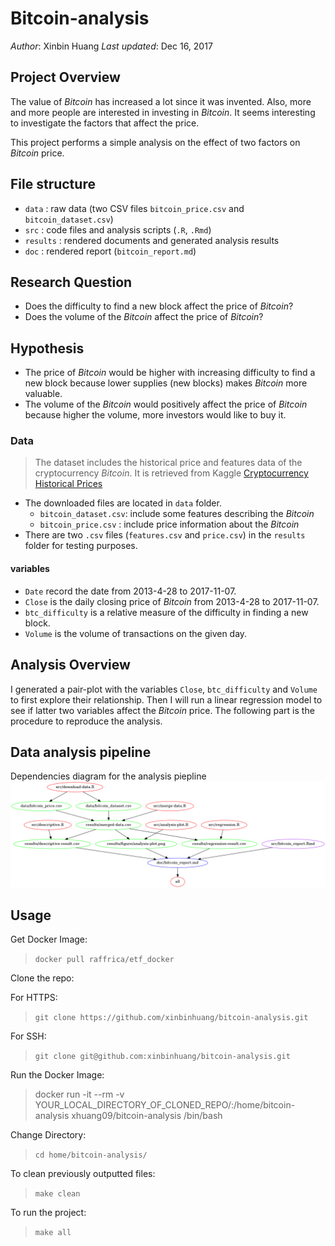 # Bitcoin-analysis

_Author_: Xinbin Huang
_Last updated_: Dec 16, 2017

## Project Overview

The value of _Bitcoin_ has increased a lot since it was invented. Also, more and more people are interested in investing in _Bitcoin_. It seems interesting to investigate the factors that affect the price.

This project performs a simple analysis on the effect of two factors on _Bitcoin_ price.

## File structure

- `data` : raw data (two CSV files `bitcoin_price.csv` and `bitcoin_dataset.csv`)
- `src` : code files and analysis scripts (`.R`, `.Rmd`)
- `results` : rendered documents and generated analysis results
- `doc` : rendered report (`bitcoin_report.md`)

## Research Question

 - Does the difficulty to find a new block affect the price of _Bitcoin_?
 - Does the volume of the _Bitcoin_ affect the price of _Bitcoin_?

## Hypothesis

- The price of _Bitcoin_ would be higher with increasing difficulty to find a new block because lower supplies (new blocks) makes _Bitcoin_ more valuable.
- The volume of the _Bitcoin_ would positively affect the price of _Bitcoin_ because higher the volume, more investors would like to buy it.

### Data

> The dataset includes the historical price and features data of the cryptocurrency _Bitcoin_. It is retrieved from Kaggle [Cryptocurrency Historical Prices](https://www.kaggle.com/sudalairajkumar/cryptocurrencypricehistory)

- The downloaded files are located in `data` folder.
  - `bitcoin_dataset.csv`: include some features describing the _Bitcoin_
  - `bitcoin_price.csv` : include price information about the _Bitcoin_
- There are two `.csv` files (`features.csv` and `price.csv`) in the `results` folder for testing purposes.

#### variables
- `Date` record the date from 2013-4-28 to 2017-11-07.
- `Close` is the daily closing price of _Bitcoin_ from 2013-4-28 to 2017-11-07.
- `btc_difficulty` is a relative measure of the difficulty in finding a new block.
- `Volume` is the volume of transactions on the given day.

## Analysis Overview

I generated a pair-plot with the variables `Close`, `btc_difficulty` and `Volume` to first explore their relationship. Then I will run a linear regression model to see if latter two variables affect the _Bitcoin_ price. The following part is the procedure to reproduce the analysis.

## Data analysis pipeline

Dependencies diagram for the analysis piepline
![](Makefile.png)

## Usage

Get Docker Image:
> `docker pull raffrica/etf_docker`

Clone the repo:

For HTTPS:
> `git clone https://github.com/xinbinhuang/bitcoin-analysis.git`

For SSH:
> `git clone git@github.com:xinbinhuang/bitcoin-analysis.git`

Run the Docker Image:
> docker run -it --rm -v YOUR_LOCAL_DIRECTORY_OF_CLONED_REPO/:/home/bitcoin-analysis xhuang09/bitcoin-analysis  /bin/bash

Change Directory:
> `cd home/bitcoin-analysis/`

To clean previously outputted files:
> `make clean`  

To run the project:    
> `make all`  
